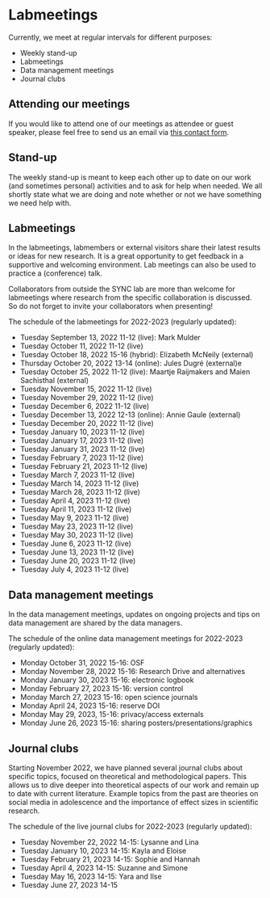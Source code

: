 # Labmeetings

Currently, we meet at regular intervals for different purposes:
- Weekly stand-up
- Labmeetings
- Data management meetings
- Journal clubs



## Attending our meetings

If you would like to attend one of our meetings as attendee or guest speaker, please feel free to send us an email via [this contact form](https://erasmus-synclab.nl/contact/). 



## Stand-up

The weekly stand-up is meant to keep each other up to date on our work (and sometimes personal) activities and to ask for help when needed. We all shortly state what we are doing and note whether or not we have something we need help with.  



## Labmeetings

In the labmeetings, labmembers or external visitors share their latest results or ideas for new research. It is a great opportunity to get feedback in a supportive and welcoming environment. Lab meetings can also be used to practice a (conference) talk.

Collaborators from outside the SYNC lab are more than welcome for labmeetings where research from the specific collaboration is discussed. So do not forget to invite your collaborators when presenting!

The schedule of the labmeetings for 2022-2023 (regularly updated):
- Tuesday September 13, 2022 11-12 (live): Mark Mulder
- Tuesday October 11, 2022 11-12 (live)
- Tuesday October 18, 2022 15-16 (hybrid): Elizabeth McNeily (external)
- Thursday October 20, 2022 13-14 (online): Jules Dugré (external)e
- Tuesday October 25, 2022 11-12 (live): Maartje Raijmakers and Maien Sachisthal (external)
- Tuesday November 15, 2022 11-12 (live)
- Tuesday November 29, 2022 11-12 (live)
- Tuesday December 6, 2022 11-12 (live)
- Tuesday December 13, 2022 12-13 (online): Annie Gaule (external)
- Tuesday December 20, 2022 11-12 (live)
- Tuesday January 10, 2023 11-12 (live)
- Tuesday January 17, 2023 11-12 (live)
- Tuesday January 31, 2023 11-12 (live)
- Tuesday February 7, 2023 11-12 (live)
- Tuesday February 21, 2023 11-12 (live)
- Tuesday March 7, 2023 11-12 (live)
- Tuesday March 14, 2023 11-12 (live)
- Tuesday March 28, 2023 11-12 (live)
- Tuesday April 4, 2023 11-12 (live)
- Tuesday April 11, 2023 11-12 (live)
- Tuesday May 9, 2023 11-12 (live)
- Tuesday May 23, 2023 11-12 (live)
- Tuesday May 30, 2023 11-12 (live)
- Tuesday June 6, 2023 11-12 (live)
- Tuesday June 13, 2023 11-12 (live)
- Tuesday June 20, 2023 11-12 (live)
- Tuesday July 4, 2023 11-12 (live)


## Data management meetings

In the data management meetings, updates on ongoing projects and tips on data management are shared by the data managers.

The schedule of the online data management meetings for 2022-2023 (regularly updated):
- Monday October 31, 2022 15-16: OSF
- Monday November 28, 2022 15-16: Research Drive and alternatives
- Monday January 30, 2023 15-16: electronic logbook
- Monday February 27, 2023 15-16: version control
- Monday March 27, 2023 15-16: open science journals
- Monday April 24, 2023 15-16: reserve DOI
- Monday May 29, 2023, 15-16: privacy/access externals
- Monday June 26, 2023 15-16: sharing posters/presentations/graphics



## Journal clubs

Starting November 2022, we have planned several journal clubs about specific topics, focused on theoretical and methodological papers. This allows us to dive deeper into theoretical aspects of our work and remain up to date with current literature. Example topics from the past are theories on social media in adolescence and the importance of effect sizes in scientific research.

The schedule of the live journal clubs for 2022-2023 (regularly updated):
- Tuesday November 22, 2022 14-15: Lysanne and Lina
- Tuesday January 10, 2023 14-15: Kayla and Eloise
- Tuesday February 21, 2023 14-15: Sophie and Hannah
- Tuesday April 4, 2023 14-15: Suzanne and Simone
- Tuesday May 16, 2023 14-15: Yara and Ilse
- Tuesday June 27, 2023 14-15
